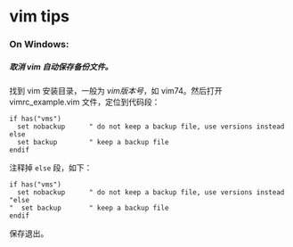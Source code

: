 # vim tips

### On Windows:

##### 取消 vim 自动保存备份文件。

找到 vim 安装目录，一般为 *vim版本号*，如 vim74。然后打开 vimrc_example.vim 文件，定位到代码段：
```
if has("vms")
  set nobackup		" do not keep a backup file, use versions instead
else
  set backup		" keep a backup file
endif
```
注释掉 `else` 段，如下：
```
if has("vms")
  set nobackup		" do not keep a backup file, use versions instead
"else
"  set backup		" keep a backup file
endif
```
保存退出。